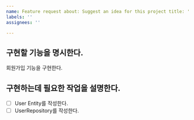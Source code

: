 ```yaml
---
name: Feature request about: Suggest an idea for this project title: ''
labels: ''
assignees: ''

---
```


## 구현할 기능을 명시한다.

회원가입 기능을 구현한다.

## 구현하는데 필요한 작업을 설명한다.

- [ ] User Entity를 작성한다.
- [ ] UserRepository를 작성한다.

